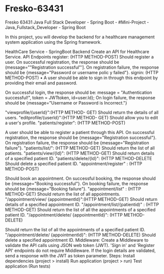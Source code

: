 # Fresko-63431
Fresko 63431 Java Full Stack Developer - Spring Boot - #Mini-Project - Java_Fullstack_Developer - Spring Boot

In this project, you will develop the backend for a healthcare management system application using the Spring framework.


HealthCare Service - SpringBoot
Backend
Create an API for Healthcare Service.
API Endpoints
register: (HTTP METHOD-POST)
﻿﻿Should register a user.
﻿﻿On successful registration, the response should be (message=""Registration successful"'].
﻿﻿On registration failure, the response should be {message="Password or username polic y failed"}.
signin: (HTTP METHOD-POST)
• A user should be able to sign in through this endpoint by providing their email and password.

﻿﻿On successful login, the response should be: message = "Authentication successful!", token = JWTtoken, id=user.ld};
﻿﻿On login failure, the response should be {message="Username or Password is Incorrect."}

"viewprofile/{userld}":(HTTP METHOD-
GET)
Should return the details of all users.
"editprofile/{userld}":(HTTP METHOD-
GET)
Should allow you to edit a user's profile.
"patients/register": (HTTP METHOD-POST)

﻿﻿A user should be able to register a patient through this API.
﻿﻿On successful registration, the response should be {message="Registration successful"}.
﻿﻿On registration failure, the response should be {message="Registration failure"}.
"patients/list/": (HTTP METHOD-GET)
Should return the list of all patients.
"patients/view/{ld}": (HTTP METHOD-GET)
Should return details of a specified patient ID.
"patients/delete/{ld}": (HTTP METHOD-DELETE
Should delete a specified patient ID.
"appointment/register" : (HTTP METHOD-POST)

﻿﻿Should book an appointment.
﻿﻿On successful booking, the response should be {message="Booking successful"}.
﻿﻿On booking failure, the response should be {message="Booking failure"}.
"appointment/list" : (HTTP METHOD-GET)
Should return the list of all appointments.
"/appointment/view/
{appointmentld}":(HTTP METHOD-GET)
Should return details of a specified appointment ID.
"/appointment/list/{patientid)" : (HTTP METHOD-GET)
Should return the list of all the appointments of a specified patient ID.
"/appointment/delete/
{appointmentld}": (HTTP METHOD-DELETE)

Should return the list of all the appointments of a specified patient ID.
"/appointment/delete/
{appointmentld}": (HTTP METHOD-DELETE)
Should delete a specified appointment ID.
Middleware:
Create a Middleware to validate the API calls using JSON web token (JWT).
﻿﻿'Sign in' and 'Register API' endpoints do not require Middleware.
﻿﻿If the login details are validated, send a response with the JWT as token parameter.
Steps:
﻿﻿﻿Install dependencies (project > install)
﻿﻿﻿Run application (project > run)
﻿﻿﻿Test application (Run tests)

